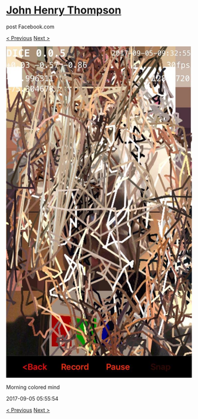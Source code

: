 # [John Henry Thompson](../README.md)
post Facebook.com

[< Previous](2017-09-06-1.md) [Next >](2017-09-04-1.md)

[![](../media/2017-09-05/Morning-colored-mind.jpg)](../README.md)

Morning colored mind

2017-09-05 05:55:54

[< Previous](2017-09-06-1.md) [Next >](2017-09-04-1.md)